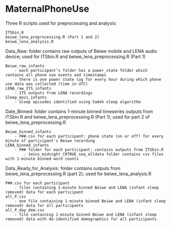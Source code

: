 # MaternalPhoneUse


Three R scripts used for preprocessing and analysis:

	ITSbin.R
	beiwe_lena_preprocessing.R (Part 1 and 2)
 	beiwe_lena_analysis.R


Data_Raw: folder contains raw outputs of Beiwe mobile and LENA audio device; used for ITSbin.R and beiwe_lena_preprocessing.R (Part 1)
       
	Beiwe_raw_infants
 		- each participant’s folder has a power_state folder which contains all phone use events and timestamps
   		- there is one power state log for every hour during which phone use data was collected (time in UTC)
	LENA_raw_ITS_infants
 		- ITS outputs from LENA recordings
   	Sleep_movi_infants
 		- Sleep episodes identified using Sadeh sleep algorithm


Date_Binned: folder contains 1-minute binned timeseries outputs from ITSbin.R and beiwe_lena_preprocessing.R (Part 1); used for part 2 of beiwe_lena_preprocessing.R
      		
	Beiwe_binned_infants
 		- P##.csv for each participant: phone state (on or off) for every minute of participant's Beiwe recording
	LENA_binned_infants
 		- P## folder for each participant: contains outputs from ITSbin.R
   			- 1mins_midnight_CRTRUE_seq_alldata folder contains csv files with 1-minute binned word counts
      

Data_Ready_for_Analysis: folder contains outputs from beiwe_lena_preprocessing.R (part 2); used for beiwe_lena_analysis.R

	P##.csv for each participant
		- files containing 1-minute binned Beiwe and LENA (infant sleep removed) data for each participant
	all_P.csv
 		- one file containing 1-minute binned Beiwe and LENA (infant sleep removed) data for all participants
	all_P_day_dem.csv
 		- file containing 1-minute binned Beiwe and LENA (infant sleep removed) data with de-identified demographics for all participants
